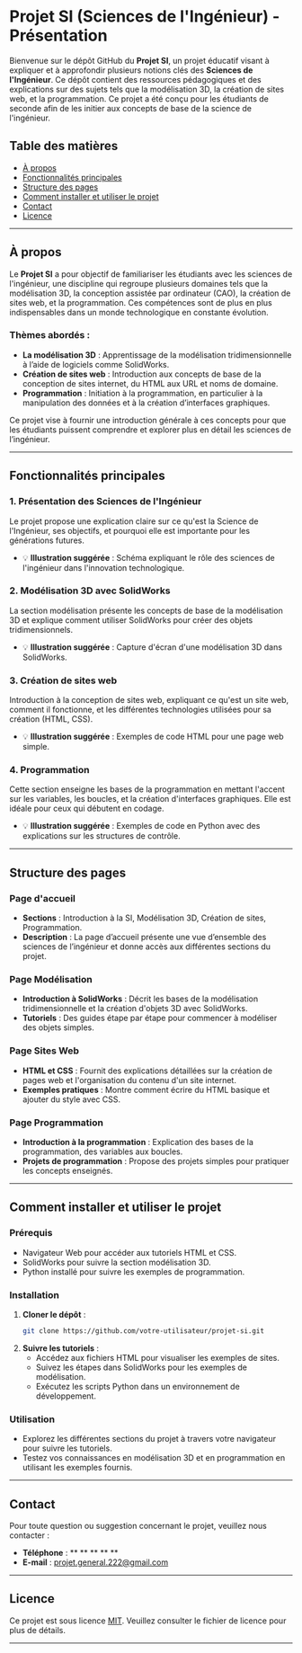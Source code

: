 # Projet SI (Sciences de l'Ingénieur) - Présentation

Bienvenue sur le dépôt GitHub du **Projet SI**, un projet éducatif visant à expliquer et à approfondir plusieurs notions clés des **Sciences de l'Ingénieur**. Ce dépôt contient des ressources pédagogiques et des explications sur des sujets tels que la modélisation 3D, la création de sites web, et la programmation. Ce projet a été conçu pour les étudiants de seconde afin de les initier aux concepts de base de la science de l'ingénieur.

## Table des matières
- [À propos](#à-propos)
- [Fonctionnalités principales](#fonctionnalités-principales)
- [Structure des pages](#structure-des-pages)
- [Comment installer et utiliser le projet](#comment-installer-et-utiliser-le-projet)
- [Contact](#contact)
- [Licence](#licence)

---

## À propos
Le **Projet SI** a pour objectif de familiariser les étudiants avec les sciences de l'ingénieur, une discipline qui regroupe plusieurs domaines tels que la modélisation 3D, la conception assistée par ordinateur (CAO), la création de sites web, et la programmation. Ces compétences sont de plus en plus indispensables dans un monde technologique en constante évolution.

### Thèmes abordés :
- **La modélisation 3D** : Apprentissage de la modélisation tridimensionnelle à l’aide de logiciels comme SolidWorks.
- **Création de sites web** : Introduction aux concepts de base de la conception de sites internet, du HTML aux URL et noms de domaine.
- **Programmation** : Initiation à la programmation, en particulier à la manipulation des données et à la création d’interfaces graphiques.

Ce projet vise à fournir une introduction générale à ces concepts pour que les étudiants puissent comprendre et explorer plus en détail les sciences de l’ingénieur.

---

## Fonctionnalités principales

### 1. **Présentation des Sciences de l'Ingénieur**
Le projet propose une explication claire sur ce qu'est la Science de l'Ingénieur, ses objectifs, et pourquoi elle est importante pour les générations futures.
- 💡 **Illustration suggérée** : Schéma expliquant le rôle des sciences de l'ingénieur dans l'innovation technologique.

### 2. **Modélisation 3D avec SolidWorks**
La section modélisation présente les concepts de base de la modélisation 3D et explique comment utiliser SolidWorks pour créer des objets tridimensionnels.
- 💡 **Illustration suggérée** : Capture d'écran d'une modélisation 3D dans SolidWorks.

### 3. **Création de sites web**
Introduction à la conception de sites web, expliquant ce qu'est un site web, comment il fonctionne, et les différentes technologies utilisées pour sa création (HTML, CSS).
- 💡 **Illustration suggérée** : Exemples de code HTML pour une page web simple.

### 4. **Programmation**
Cette section enseigne les bases de la programmation en mettant l'accent sur les variables, les boucles, et la création d'interfaces graphiques. Elle est idéale pour ceux qui débutent en codage.
- 💡 **Illustration suggérée** : Exemples de code en Python avec des explications sur les structures de contrôle.

---

## Structure des pages

### Page d'accueil
- **Sections** : Introduction à la SI, Modélisation 3D, Création de sites, Programmation.
- **Description** : La page d’accueil présente une vue d’ensemble des sciences de l’ingénieur et donne accès aux différentes sections du projet.

### Page Modélisation
- **Introduction à SolidWorks** : Décrit les bases de la modélisation tridimensionnelle et la création d'objets 3D avec SolidWorks.
- **Tutoriels** : Des guides étape par étape pour commencer à modéliser des objets simples.

### Page Sites Web
- **HTML et CSS** : Fournit des explications détaillées sur la création de pages web et l'organisation du contenu d'un site internet.
- **Exemples pratiques** : Montre comment écrire du HTML basique et ajouter du style avec CSS.

### Page Programmation
- **Introduction à la programmation** : Explication des bases de la programmation, des variables aux boucles.
- **Projets de programmation** : Propose des projets simples pour pratiquer les concepts enseignés.

---

## Comment installer et utiliser le projet

### Prérequis
- Navigateur Web pour accéder aux tutoriels HTML et CSS.
- SolidWorks pour suivre la section modélisation 3D.
- Python installé pour suivre les exemples de programmation.

### Installation
1. **Cloner le dépôt** :
   ```bash
   git clone https://github.com/votre-utilisateur/projet-si.git
   ```
2. **Suivre les tutoriels** :
   - Accédez aux fichiers HTML pour visualiser les exemples de sites.
   - Suivez les étapes dans SolidWorks pour les exemples de modélisation.
   - Exécutez les scripts Python dans un environnement de développement.

### Utilisation
- Explorez les différentes sections du projet à travers votre navigateur pour suivre les tutoriels.
- Testez vos connaissances en modélisation 3D et en programmation en utilisant les exemples fournis.

---

## Contact
Pour toute question ou suggestion concernant le projet, veuillez nous contacter :
- **Téléphone** : ** ** ** ** **
- **E-mail** : projet.general.222@gmail.com

---

## Licence
Ce projet est sous licence [MIT](LICENSE). Veuillez consulter le fichier de licence pour plus de détails.

---
